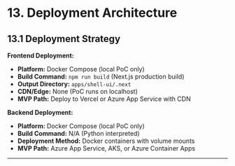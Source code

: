 # 13. Deployment Architecture

## 13.1 Deployment Strategy

**Frontend Deployment:**
- **Platform:** Docker Compose (local PoC only)
- **Build Command:** `npm run build` (Next.js production build)
- **Output Directory:** `apps/shell-ui/.next`
- **CDN/Edge:** None (PoC runs on localhost)
- **MVP Path:** Deploy to Vercel or Azure App Service with CDN

**Backend Deployment:**
- **Platform:** Docker Compose (local PoC only)
- **Build Command:** N/A (Python interpreted)
- **Deployment Method:** Docker containers with volume mounts
- **MVP Path:** Azure App Service, AKS, or Azure Container Apps

---

